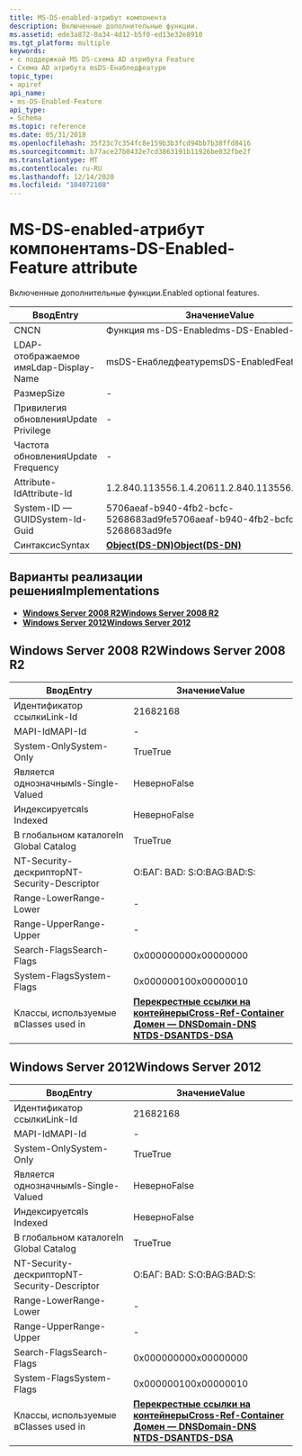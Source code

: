 ```yaml
---
title: MS-DS-enabled-атрибут компонента
description: Включенные дополнительные функции.
ms.assetid: ede3a872-0a34-4d12-b5f0-ed13e32e8910
ms.tgt_platform: multiple
keywords:
- с поддержкой MS DS-схема AD атрибута Feature
- Схема AD атрибута msDS-Енабледфеатуре
topic_type:
- apiref
api_name:
- ms-DS-Enabled-Feature
api_type:
- Schema
ms.topic: reference
ms.date: 05/31/2018
ms.openlocfilehash: 35f23c7c354fc8e159b3b3fcd94bb7b38ffd8416
ms.sourcegitcommit: b77ace27b0432e7cd3863191b11926be032fbe2f
ms.translationtype: MT
ms.contentlocale: ru-RU
ms.lasthandoff: 12/14/2020
ms.locfileid: "104072108"
---
```

# <a name="ms-ds-enabled-feature-attribute"></a><span data-ttu-id="7f07f-105">MS-DS-enabled-атрибут компонента</span><span class="sxs-lookup"><span data-stu-id="7f07f-105">ms-DS-Enabled-Feature attribute</span></span>

<span data-ttu-id="7f07f-106">Включенные дополнительные функции.</span><span class="sxs-lookup"><span data-stu-id="7f07f-106">Enabled optional features.</span></span>



| <span data-ttu-id="7f07f-107">Ввод</span><span class="sxs-lookup"><span data-stu-id="7f07f-107">Entry</span></span> | <span data-ttu-id="7f07f-108">Значение</span><span class="sxs-lookup"><span data-stu-id="7f07f-108">Value</span></span> |
|-------------------|-----------------------------------------|
| <span data-ttu-id="7f07f-109">CN</span><span class="sxs-lookup"><span data-stu-id="7f07f-109">CN</span></span>                | <span data-ttu-id="7f07f-110">Функция ms-DS-Enabled</span><span class="sxs-lookup"><span data-stu-id="7f07f-110">ms-DS-Enabled-Feature</span></span>                   |
| <span data-ttu-id="7f07f-111">LDAP-отображаемое имя</span><span class="sxs-lookup"><span data-stu-id="7f07f-111">Ldap-Display-Name</span></span> | <span data-ttu-id="7f07f-112">msDS-Енабледфеатуре</span><span class="sxs-lookup"><span data-stu-id="7f07f-112">msDS-EnabledFeature</span></span>                     |
| <span data-ttu-id="7f07f-113">Размер</span><span class="sxs-lookup"><span data-stu-id="7f07f-113">Size</span></span>              | \-                                      |
| <span data-ttu-id="7f07f-114">Привилегия обновления</span><span class="sxs-lookup"><span data-stu-id="7f07f-114">Update Privilege</span></span>  | \-                                      |
| <span data-ttu-id="7f07f-115">Частота обновления</span><span class="sxs-lookup"><span data-stu-id="7f07f-115">Update Frequency</span></span>  | \-                                      |
| <span data-ttu-id="7f07f-116">Attribute-Id</span><span class="sxs-lookup"><span data-stu-id="7f07f-116">Attribute-Id</span></span>      | <span data-ttu-id="7f07f-117">1.2.840.113556.1.4.2061</span><span class="sxs-lookup"><span data-stu-id="7f07f-117">1.2.840.113556.1.4.2061</span></span>                 |
| <span data-ttu-id="7f07f-118">System-ID — GUID</span><span class="sxs-lookup"><span data-stu-id="7f07f-118">System-Id-Guid</span></span>    | <span data-ttu-id="7f07f-119">5706aeaf-b940-4fb2-bcfc-5268683ad9fe</span><span class="sxs-lookup"><span data-stu-id="7f07f-119">5706aeaf-b940-4fb2-bcfc-5268683ad9fe</span></span>    |
| <span data-ttu-id="7f07f-120">Синтаксис</span><span class="sxs-lookup"><span data-stu-id="7f07f-120">Syntax</span></span>            | [<span data-ttu-id="7f07f-121">**Object(DS-DN)**</span><span class="sxs-lookup"><span data-stu-id="7f07f-121">**Object(DS-DN)**</span></span>](s-object-ds-dn.md) |



## <a name="implementations"></a><span data-ttu-id="7f07f-122">Варианты реализации решения</span><span class="sxs-lookup"><span data-stu-id="7f07f-122">Implementations</span></span>

-   [<span data-ttu-id="7f07f-123">**Windows Server 2008 R2**</span><span class="sxs-lookup"><span data-stu-id="7f07f-123">**Windows Server 2008 R2**</span></span>](#windows-server-2008-r2)
-   [<span data-ttu-id="7f07f-124">**Windows Server 2012**</span><span class="sxs-lookup"><span data-stu-id="7f07f-124">**Windows Server 2012**</span></span>](#windows-server-2012)

## <a name="windows-server-2008-r2"></a><span data-ttu-id="7f07f-125">Windows Server 2008 R2</span><span class="sxs-lookup"><span data-stu-id="7f07f-125">Windows Server 2008 R2</span></span>



| <span data-ttu-id="7f07f-126">Ввод</span><span class="sxs-lookup"><span data-stu-id="7f07f-126">Entry</span></span> | <span data-ttu-id="7f07f-127">Значение</span><span class="sxs-lookup"><span data-stu-id="7f07f-127">Value</span></span> |
|------------------------|-----------------------------------------------------------------------------------------------------------------------------------------------------|
| <span data-ttu-id="7f07f-128">Идентификатор ссылки</span><span class="sxs-lookup"><span data-stu-id="7f07f-128">Link-Id</span></span>                | <span data-ttu-id="7f07f-129">2168</span><span class="sxs-lookup"><span data-stu-id="7f07f-129">2168</span></span>                                                                                                                                                |
| <span data-ttu-id="7f07f-130">MAPI-Id</span><span class="sxs-lookup"><span data-stu-id="7f07f-130">MAPI-Id</span></span>                | \-                                                                                                                                                  |
| <span data-ttu-id="7f07f-131">System-Only</span><span class="sxs-lookup"><span data-stu-id="7f07f-131">System-Only</span></span>            | <span data-ttu-id="7f07f-132">True</span><span class="sxs-lookup"><span data-stu-id="7f07f-132">True</span></span>                                                                                                                                                |
| <span data-ttu-id="7f07f-133">Является однозначным</span><span class="sxs-lookup"><span data-stu-id="7f07f-133">Is-Single-Valued</span></span>       | <span data-ttu-id="7f07f-134">Неверно</span><span class="sxs-lookup"><span data-stu-id="7f07f-134">False</span></span>                                                                                                                                               |
| <span data-ttu-id="7f07f-135">Индексируется</span><span class="sxs-lookup"><span data-stu-id="7f07f-135">Is Indexed</span></span>             | <span data-ttu-id="7f07f-136">Неверно</span><span class="sxs-lookup"><span data-stu-id="7f07f-136">False</span></span>                                                                                                                                               |
| <span data-ttu-id="7f07f-137">В глобальном каталоге</span><span class="sxs-lookup"><span data-stu-id="7f07f-137">In Global Catalog</span></span>      | <span data-ttu-id="7f07f-138">True</span><span class="sxs-lookup"><span data-stu-id="7f07f-138">True</span></span>                                                                                                                                                |
| <span data-ttu-id="7f07f-139">NT-Security-дескриптор</span><span class="sxs-lookup"><span data-stu-id="7f07f-139">NT-Security-Descriptor</span></span> | <span data-ttu-id="7f07f-140">О:БАГ: BAD: S:</span><span class="sxs-lookup"><span data-stu-id="7f07f-140">O:BAG:BAD:S:</span></span>                                                                                                                                        |
| <span data-ttu-id="7f07f-141">Range-Lower</span><span class="sxs-lookup"><span data-stu-id="7f07f-141">Range-Lower</span></span>            | \-                                                                                                                                                  |
| <span data-ttu-id="7f07f-142">Range-Upper</span><span class="sxs-lookup"><span data-stu-id="7f07f-142">Range-Upper</span></span>            | \-                                                                                                                                                  |
| <span data-ttu-id="7f07f-143">Search-Flags</span><span class="sxs-lookup"><span data-stu-id="7f07f-143">Search-Flags</span></span>           | <span data-ttu-id="7f07f-144">0x00000000</span><span class="sxs-lookup"><span data-stu-id="7f07f-144">0x00000000</span></span>                                                                                                                                          |
| <span data-ttu-id="7f07f-145">System-Flags</span><span class="sxs-lookup"><span data-stu-id="7f07f-145">System-Flags</span></span>           | <span data-ttu-id="7f07f-146">0x00000010</span><span class="sxs-lookup"><span data-stu-id="7f07f-146">0x00000010</span></span>                                                                                                                                          |
| <span data-ttu-id="7f07f-147">Классы, используемые в</span><span class="sxs-lookup"><span data-stu-id="7f07f-147">Classes used in</span></span>        | [<span data-ttu-id="7f07f-148">**Перекрестные ссылки на контейнеры**</span><span class="sxs-lookup"><span data-stu-id="7f07f-148">**Cross-Ref-Container**</span></span>](c-crossrefcontainer.md)<br/> [<span data-ttu-id="7f07f-149">**Домен — DNS**</span><span class="sxs-lookup"><span data-stu-id="7f07f-149">**Domain-DNS**</span></span>](c-domaindns.md)<br/> [<span data-ttu-id="7f07f-150">**NTDS-DSA**</span><span class="sxs-lookup"><span data-stu-id="7f07f-150">**NTDS-DSA**</span></span>](c-ntdsdsa.md)<br/> |



## <a name="windows-server-2012"></a><span data-ttu-id="7f07f-151">Windows Server 2012</span><span class="sxs-lookup"><span data-stu-id="7f07f-151">Windows Server 2012</span></span>



| <span data-ttu-id="7f07f-152">Ввод</span><span class="sxs-lookup"><span data-stu-id="7f07f-152">Entry</span></span> | <span data-ttu-id="7f07f-153">Значение</span><span class="sxs-lookup"><span data-stu-id="7f07f-153">Value</span></span> |
|------------------------|-----------------------------------------------------------------------------------------------------------------------------------------------------|
| <span data-ttu-id="7f07f-154">Идентификатор ссылки</span><span class="sxs-lookup"><span data-stu-id="7f07f-154">Link-Id</span></span>                | <span data-ttu-id="7f07f-155">2168</span><span class="sxs-lookup"><span data-stu-id="7f07f-155">2168</span></span>                                                                                                                                                |
| <span data-ttu-id="7f07f-156">MAPI-Id</span><span class="sxs-lookup"><span data-stu-id="7f07f-156">MAPI-Id</span></span>                | \-                                                                                                                                                  |
| <span data-ttu-id="7f07f-157">System-Only</span><span class="sxs-lookup"><span data-stu-id="7f07f-157">System-Only</span></span>            | <span data-ttu-id="7f07f-158">True</span><span class="sxs-lookup"><span data-stu-id="7f07f-158">True</span></span>                                                                                                                                                |
| <span data-ttu-id="7f07f-159">Является однозначным</span><span class="sxs-lookup"><span data-stu-id="7f07f-159">Is-Single-Valued</span></span>       | <span data-ttu-id="7f07f-160">Неверно</span><span class="sxs-lookup"><span data-stu-id="7f07f-160">False</span></span>                                                                                                                                               |
| <span data-ttu-id="7f07f-161">Индексируется</span><span class="sxs-lookup"><span data-stu-id="7f07f-161">Is Indexed</span></span>             | <span data-ttu-id="7f07f-162">Неверно</span><span class="sxs-lookup"><span data-stu-id="7f07f-162">False</span></span>                                                                                                                                               |
| <span data-ttu-id="7f07f-163">В глобальном каталоге</span><span class="sxs-lookup"><span data-stu-id="7f07f-163">In Global Catalog</span></span>      | <span data-ttu-id="7f07f-164">True</span><span class="sxs-lookup"><span data-stu-id="7f07f-164">True</span></span>                                                                                                                                                |
| <span data-ttu-id="7f07f-165">NT-Security-дескриптор</span><span class="sxs-lookup"><span data-stu-id="7f07f-165">NT-Security-Descriptor</span></span> | <span data-ttu-id="7f07f-166">О:БАГ: BAD: S:</span><span class="sxs-lookup"><span data-stu-id="7f07f-166">O:BAG:BAD:S:</span></span>                                                                                                                                        |
| <span data-ttu-id="7f07f-167">Range-Lower</span><span class="sxs-lookup"><span data-stu-id="7f07f-167">Range-Lower</span></span>            | \-                                                                                                                                                  |
| <span data-ttu-id="7f07f-168">Range-Upper</span><span class="sxs-lookup"><span data-stu-id="7f07f-168">Range-Upper</span></span>            | \-                                                                                                                                                  |
| <span data-ttu-id="7f07f-169">Search-Flags</span><span class="sxs-lookup"><span data-stu-id="7f07f-169">Search-Flags</span></span>           | <span data-ttu-id="7f07f-170">0x00000000</span><span class="sxs-lookup"><span data-stu-id="7f07f-170">0x00000000</span></span>                                                                                                                                          |
| <span data-ttu-id="7f07f-171">System-Flags</span><span class="sxs-lookup"><span data-stu-id="7f07f-171">System-Flags</span></span>           | <span data-ttu-id="7f07f-172">0x00000010</span><span class="sxs-lookup"><span data-stu-id="7f07f-172">0x00000010</span></span>                                                                                                                                          |
| <span data-ttu-id="7f07f-173">Классы, используемые в</span><span class="sxs-lookup"><span data-stu-id="7f07f-173">Classes used in</span></span>        | [<span data-ttu-id="7f07f-174">**Перекрестные ссылки на контейнеры**</span><span class="sxs-lookup"><span data-stu-id="7f07f-174">**Cross-Ref-Container**</span></span>](c-crossrefcontainer.md)<br/> [<span data-ttu-id="7f07f-175">**Домен — DNS**</span><span class="sxs-lookup"><span data-stu-id="7f07f-175">**Domain-DNS**</span></span>](c-domaindns.md)<br/> [<span data-ttu-id="7f07f-176">**NTDS-DSA**</span><span class="sxs-lookup"><span data-stu-id="7f07f-176">**NTDS-DSA**</span></span>](c-ntdsdsa.md)<br/> |



 

 





